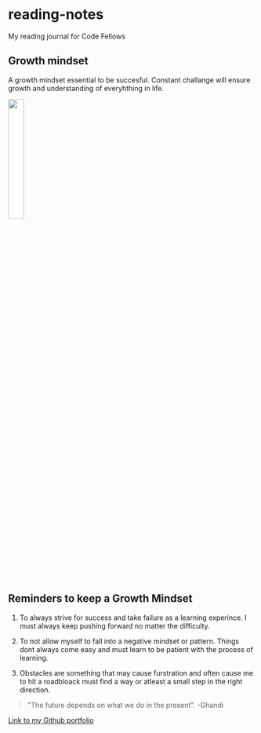 # reading-notes
My reading journal for Code Fellows

## Growth mindset 
A growth mindset essential to be succesful. Constant challange will ensure growth and understanding of everyhthing in life.

<img src="https://uta.pressbooks.pub/app/uploads/sites/56/2019/07/ps-ideal-1024x1019.png" width=25% height=25%>

## Reminders to keep a Growth Mindset
1. To always strive for success and take failure as a learning experince. I must always keep pushing forward no matter the difficulty.

2. To not allow myself to fall into a negative mindset or pattern. Things dont always come easy and must learn to be patient with the process of learning.

3. Obstacles are something that may cause furstration and often cause me to hit a roadbloack must find a way or atleast a small step in the right direction.

> "The future depends on what we do in the present".
> -Ghandi

[Link to my Github portfolio](https://Arturovaladez1.github.io/reading-notes/)
